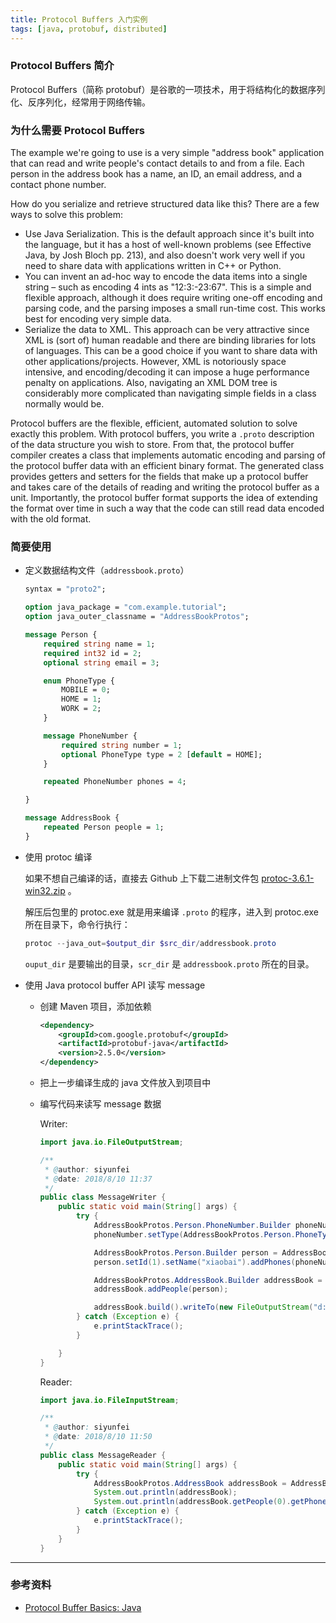 ```yaml
---
title: Protocol Buffers 入门实例
tags: [java, protobuf, distributed]
---
```


### Protocol Buffers 简介

Protocol Buffers（简称 protobuf）是谷歌的一项技术，用于将结构化的数据序列化、反序列化，经常用于网络传输。

### 为什么需要 Protocol Buffers

The example we're going to use is a very simple "address book" application that can read and write people's contact details to and from a file. Each person in the address book has a name, an ID, an email address, and a contact phone number.

How do you serialize and retrieve structured data like this? There are a few ways to solve this problem:

- Use Java Serialization. This is the default approach since it's built into the language, but it has a host of well-known problems (see Effective Java, by Josh Bloch pp. 213), and also doesn't work very well if you need to share data with applications written in C++ or Python.
- You can invent an ad-hoc way to encode the data items into a single string – such as encoding 4 ints as "12:3:-23:67". This is a simple and flexible approach, although it does require writing one-off encoding and parsing code, and the parsing imposes a small run-time cost. This works best for encoding very simple data.
- Serialize the data to XML. This approach can be very attractive since XML is (sort of) human readable and there are binding libraries for lots of languages. This can be a good choice if you want to share data with other applications/projects. However, XML is notoriously space intensive, and encoding/decoding it can impose a huge performance penalty on applications. Also, navigating an XML DOM tree is considerably more complicated than navigating simple fields in a class normally would be.

Protocol buffers are the flexible, efficient, automated solution to solve exactly this problem. With protocol buffers, you write a `.proto` description of the data structure you wish to store. From that, the protocol buffer compiler creates a class that implements automatic encoding and parsing of the protocol buffer data with an efficient binary format. The generated class provides getters and setters for the fields that make up a protocol buffer and takes care of the details of reading and writing the protocol buffer as a unit. Importantly, the protocol buffer format supports the idea of extending the format over time in such a way that the code can still read data encoded with the old format.

### 简要使用

- 定义数据结构文件（`addressbook.proto`）

  ```protobuf
  syntax = "proto2";
  
  option java_package = "com.example.tutorial";
  option java_outer_classname = "AddressBookProtos";
  
  message Person {
      required string name = 1;
      required int32 id = 2;
      optional string email = 3;
  
      enum PhoneType {
          MOBILE = 0;
          HOME = 1;
          WORK = 2;
      }
  
      message PhoneNumber {
          required string number = 1;
          optional PhoneType type = 2 [default = HOME];
      }
  
      repeated PhoneNumber phones = 4;
  
  }
  
  message AddressBook {
      repeated Person people = 1;
  }
  ```

- 使用 protoc 编译

  如果不想自己编译的话，直接去 Github 上下载二进制文件包 [protoc-3.6.1-win32.zip](https://github.com/google/protobuf/releases/download/v3.6.1/protoc-3.6.1-win32.zip) 。

  解压后包里的 protoc.exe 就是用来编译 `.proto` 的程序，进入到 protoc.exe 所在目录下，命令行执行：

  ```powershell
  protoc --java_out=$output_dir $src_dir/addressbook.proto
  ```

  `ouput_dir` 是要输出的目录，`scr_dir` 是 `addressbook.proto` 所在的目录。

- 使用 Java protocol buffer API  读写 message

  - 创建 Maven 项目，添加依赖

    ```xml
    <dependency>
        <groupId>com.google.protobuf</groupId>
        <artifactId>protobuf-java</artifactId>
        <version>2.5.0</version>
    </dependency>
    ```

  - 把上一步编译生成的 java 文件放入到项目中

  - 编写代码来读写 message 数据

    Writer:

    ```java
    import java.io.FileOutputStream;
    
    /**
     * @author: siyunfei
     * @date: 2018/8/10 11:37
     */
    public class MessageWriter {
        public static void main(String[] args) {
            try {
                AddressBookProtos.Person.PhoneNumber.Builder phoneNumber = AddressBookProtos.Person.PhoneNumber.newBuilder();
                phoneNumber.setType(AddressBookProtos.Person.PhoneType.HOME).setNumber("18271633177");
    
                AddressBookProtos.Person.Builder person = AddressBookProtos.Person.newBuilder();
                person.setId(1).setName("xiaobai").addPhones(phoneNumber);
    
                AddressBookProtos.AddressBook.Builder addressBook = AddressBookProtos.AddressBook.newBuilder();
                addressBook.addPeople(person);
    
                addressBook.build().writeTo(new FileOutputStream("d:\\proto-buf.data"));
            } catch (Exception e) {
                e.printStackTrace();
            }
    
        }
    }
    ```

    Reader:

    ```java
    import java.io.FileInputStream;
    
    /**
     * @author: siyunfei
     * @date: 2018/8/10 11:50
     */
    public class MessageReader {
        public static void main(String[] args) {
            try {
                AddressBookProtos.AddressBook addressBook = AddressBookProtos.AddressBook.parseFrom(new FileInputStream("d:\\proto-buf.data"));
                System.out.println(addressBook);
                System.out.println(addressBook.getPeople(0).getPhones(0).getNumber());
            } catch (Exception e) {
                e.printStackTrace();
            }
        }
    }
    ```

---

### 参考资料

- [Protocol Buffer Basics: Java](https://developers.google.com/protocol-buffers/docs/javatutorial)

